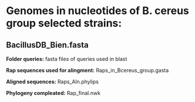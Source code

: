 # **Genomes in nucleotides of B. cereus group selected strains:**
  ## BacillusDB_Bien.fasta

**Folder queries:** fasta files of queries used in blast 

**Rap sequences used for alingment:**
  Raps_in_Bcereus_group.gasta

**Aligned sequences:**
  Raps_Aln.phylips

**Phylogeny compleated:**
  Rap_final.nwk

